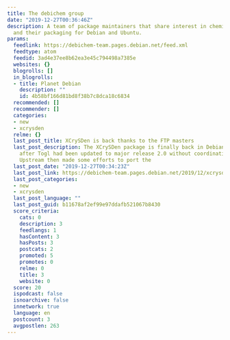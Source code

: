 ```yaml
---
title: The debichem group
date: "2019-12-27T00:36:46Z"
description: A team of package maintainers that share interest in chemical applications
  and their packaging for Debian and Ubuntu.
params:
  feedlink: https://debichem-team.pages.debian.net/feed.xml
  feedtype: atom
  feedid: 3ad4e37ee8b62ea3e45c794498a7385e
  websites: {}
  blogrolls: []
  in_blogrolls:
  - title: Planet Debian
    description: ""
    id: 4b58bf166d81bd8f38b7c8dca18c6834
  recommended: []
  recommender: []
  categories:
  - new
  - xcrysden
  relme: {}
  last_post_title: XCrySDen is back thanks to the FTP masters
  last_post_description: The XCrySDen package is finally back in Debian. It was removed
    after Togl had been updated to major release 2.0 without coordinating the transition.
    Upstream then made some efforts to port the
  last_post_date: "2019-12-27T00:34:23Z"
  last_post_link: https://debichem-team.pages.debian.net/2019/12/xcrysden-is-back-thanks-to-the-ftp-masters/
  last_post_categories:
  - new
  - xcrysden
  last_post_language: ""
  last_post_guid: b11678af2ef99e97ddafb521067b8430
  score_criteria:
    cats: 0
    description: 3
    feedlangs: 1
    hasContent: 3
    hasPosts: 3
    postcats: 2
    promoted: 5
    promotes: 0
    relme: 0
    title: 3
    website: 0
  score: 20
  ispodcast: false
  isnoarchive: false
  innetwork: true
  language: en
  postcount: 3
  avgpostlen: 263
---
```

